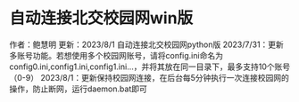 # 自动连接北交校园网win版
作者：鲍慧明
更新：2023/8/1
自动连接北交校园网python版
2023/7/31：更新多账号功能。若想使用多个校园网账号，请将config.ini命名为config0.ini,config1.ini,config1.ini...，并将其放在同一目录下，最多支持10个账号（0-9）
2023/8/1：更新保持校园网连接，在后台每5分钟执行一次连接校园网的操作，防止断网，运行daemon.bat即可